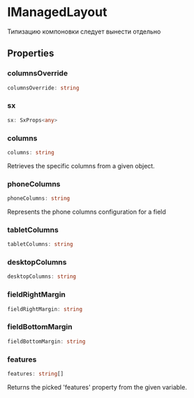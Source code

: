 # IManagedLayout

Типизацию компоновки следует вынести отдельно

## Properties

### columnsOverride

```ts
columnsOverride: string
```

### sx

```ts
sx: SxProps<any>
```

### columns

```ts
columns: string
```

Retrieves the specific columns from a given object.

### phoneColumns

```ts
phoneColumns: string
```

Represents the phone columns configuration for a field

### tabletColumns

```ts
tabletColumns: string
```

### desktopColumns

```ts
desktopColumns: string
```

### fieldRightMargin

```ts
fieldRightMargin: string
```

### fieldBottomMargin

```ts
fieldBottomMargin: string
```

### features

```ts
features: string[]
```

Returns the picked 'features' property from the given variable.
